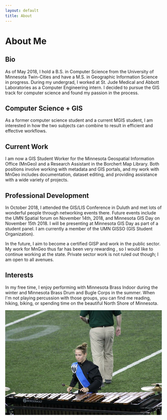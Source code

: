 ```yaml
---
layout: default
title: About
---
```

# About Me

## Bio

As of May 2018, I hold a B.S. in Computer Science from the University of Minnesota Twin-Cities and have
a M.S. in Geographic Information Science in progress. During my undergrad, I worked at St. Jude Medical and Abbott Laboratories
as a Computer Engineering intern. I decided to pursue the GIS track for computer science and found my passion in the process.

## Computer Science + GIS

As a former computer science student and a current MGIS student, I am interested in how
the two subjects can combine to result in efficient and effective workflows.

## Current Work

I am now a GIS Student Worker for the Minnesota Geospatial Information Office (MnGeo) and a Research Assistant in the
Borchert Map Library. Both positions involve working with metadata and GIS portals, and my work with MnGeo includes documentation, dataset editing, and providing assistance with a wide variety of projects.

## Professional Development

In October 2018, I attended the GIS/LIS Conference in Duluth and met lots of wonderful people through networking
events there. Future events include the UMN Spatial forum on November 14th, 2018, and Minnesota GIS Day on November 15th 2018. I will be presenting at Minnesota GIS Day as part of a student panel. I am currently a member of the UMN GISSO (GIS Student Organization).

In the future, I aim to become a certified GISP and work in the public sector. My work for MnGeo thus far has been very rewarding
, so I would like to continue working at the state. Private sector work is not ruled out though; I am open to all avenues.

## Interests

In my free time, I enjoy performing with Minnesota Brass Indoor during the winter and Minnesota Brass Drum and Bugle
Corps in the summer. When I'm not playing percussion with those groups, you can find me reading, hiking, biking, or spending
time on the beautiful North Shore of Minnesota.

![band](band.jpg)
